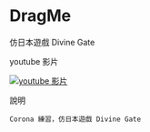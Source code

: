 DragMe
======

仿日本遊戲 Divine Gate

youtube 影片

[![youtube 影片](http://img.youtube.com/vi/DkQNEoMDNDE/0.jpg)](http://www.youtube.com/watch?v=DkQNEoMDNDE)

說明

    Corona 練習，仿日本遊戲 Divine Gate
